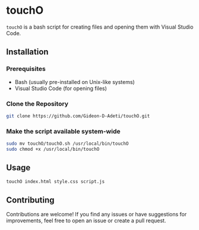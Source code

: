 # touchO

`touchO` is a bash script for creating files and opening them with Visual Studio Code.

## Installation

### Prerequisites
- Bash (usually pre-installed on Unix-like systems)
- Visual Studio Code (for opening files)

### Clone the Repository
```bash
git clone https://github.com/Gideon-D-Adeti/touchO.git
```

### Make the script available system-wide
```bash
sudo mv touchO/touchO.sh /usr/local/bin/touchO
sudo chmod +x /usr/local/bin/touchO
```

## Usage
```bash
touchO index.html style.css script.js
```

## Contributing
Contributions are welcome! If you find any issues or have suggestions for improvements, feel free to open an issue or create a pull request.